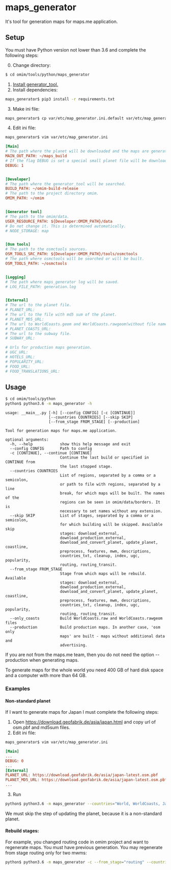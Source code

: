 # maps_generator
It's tool for generation maps for maps.me application.

## Setup
You must have Python version not lower than 3.6 and complete the following steps:

0. Change directory:
```sh
$ cd omim/tools/python/maps_generator
```
1. [Install generator_tool.](https://github.com/mapsme/omim/blob/master/docs/INSTALL.md)
2. Install dependencies:
```sh
maps_generator$ pip3 install -r requirements.txt
```

3. Make ini file:
```sh
maps_generator$ cp var/etc/map_generator.ini.default var/etc/map_generator.ini
```

4. Edit ini file:
```sh
maps_generator$ vim var/etc/map_generator.ini
```

```ini
[Main]
# The path where the planet will be downloaded and the maps are generated.
MAIN_OUT_PATH: ~/maps_build
# If the flag DEBUG is set a special small planet file will be downloaded.
DEBUG: 1


[Developer]
# The path where the generator_tool will be searched.
BUILD_PATH: ~/omim-build-release
# The path to the project directory omim.
OMIM_PATH: ~/omim


[Generator tool]
# The path to the omim/data.
USER_RESOURCE_PATH: ${Developer:OMIM_PATH}/data
# Do not change it. This is determined automatically.
# NODE_STORAGE: map


[Osm tools]
# The path to the osmctools sources.
OSM_TOOLS_SRC_PATH: ${Developer:OMIM_PATH}/tools/osmctools
# The path where osmctools will be searched or will be built.
OSM_TOOLS_PATH: ~/osmctools


[Logging]
# The path where maps_generator log will be saved.
# LOG_FILE_PATH: generation.log


[External]
# The url to the planet file.
# PLANET_URL:
# The url to the file with md5 sum of the planet.
# PLANET_MD5_URL:
# The url to WorldCoasts.geom and WorldCoasts.rawgeom(without file name).
# PLANET_COASTS_URL:
# The url to the subway file.
# SUBWAY_URL:

# Urls for production maps generation.
# UGC_URL:
# HOTELS_URL:
# POPULARITY_URL:
# FOOD_URL:
# FOOD_TRANSLATIONS_URL:
```

## Usage
```sh
$ cd omim/tools/python
python$ python3.6 -m maps_generator -h
```

```
usage: __main__.py [-h] [--config CONFIG] [-c [CONTINUE]]
                   [--countries COUNTRIES] [--skip SKIP]
                   [--from_stage FROM_STAGE] [--production]

Tool for generation maps for maps.me application.

optional arguments:
  -h, --help            show this help message and exit
  --config CONFIG       Path to config
  -c [CONTINUE], --continue [CONTINUE]
                        Continue the last build or specified in CONTINUE from
                        the last stopped stage.
  --countries COUNTRIES
                        List of regions, separated by a comma or a semicolon,
                        or path to file with regions, separated by a line
                        break, for which maps will be built. The names of the
                        regions can be seen in omim/data/borders. It is
                        necessary to set names without any extension.
  --skip SKIP           List of stages, separated by a comma or a semicolon,
                        for which building will be skipped. Available skip
                        stages: download_external,
                        download_production_external,
                        download_and_convert_planet, update_planet, coastline,
                        preprocess, features, mwm, descriptions,
                        countries_txt, cleanup, index, ugc, popularity,
                        routing, routing_transit.
  --from_stage FROM_STAGE
                        Stage from which maps will be rebuild. Available
                        stages: download_external,
                        download_production_external,
                        download_and_convert_planet, update_planet, coastline,
                        preprocess, features, mwm, descriptions,
                        countries_txt, cleanup, index, ugc, popularity,
                        routing, routing_transit.
  --only_coasts         Build WorldCoasts.raw and WorldCoasts.rawgeom files
  --production          Build production maps. In another case, 'osm only
                        maps' are built - maps without additional data and
                        advertising.
```

If you are not from the maps.me team, then you do not need the option --production when generating maps.

To generate maps for the whole world you need 400 GB of hard disk space and a computer with more than 64 GB.
### Examples
####  Non-standard planet
If I want to generate maps for Japan I must complete the following steps:
1. Open https://download.geofabrik.de/asia/japan.html and copy url of osm.pbf and md5sum files.
2. Edit ini file:
```sh
maps_generator$ vim var/etc/map_generator.ini
```

```ini
[Main]
...
DEBUG: 0
...
[External]
PLANET_URL: https://download.geofabrik.de/asia/japan-latest.osm.pbf
PLANET_MD5_URL: https://download.geofabrik.de/asia/japan-latest.osm.pbf.md5
...
```

3. Run
```sh
python$ python3.6 -m maps_generator --countries="World, WorldCoasts, Japan_*" --skip_stage="update_planet"

```
We must skip the step of updating the planet, because it is a non-standard planet.
####  Rebuild stages:
For example, you changed routing code in omim project and want to regenerate maps.
You must have previous generation. You may regenerate from stage routing only for two mwms:

```sh
python$ python3.6 -m maps_generator -c --from_stage="routing" --countries="Japan_Kinki Region_Osaka_Osaka, Japan_Chugoku Region_Tottori"

```